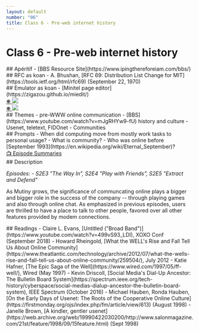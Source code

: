 ```yaml
---
layout: default
number: "06"
title: Class 6 - Pre-web internet history
---
```


# Class 6 - Pre-web internet history

<div class="aperitifs" markdown="1">
## Apéritif
- [BBS Resource Site](https://www.ipingthereforeiam.com/bbs/)
</div>

<div class="rfc" markdown="1">
## RFC as koan
- A. Bhushan, [RFC 69: Distribution List Change for MIT](https://tools.ietf.org/html/rfc69) (September 22, 1970)
</div>

<div class="emulation" markdown="1">
## Emulator as koan
- [Minitel page editor](https://zigazou.github.io/miedit/)
</div>

<div class="img" markdown="1">
<span class="imgRef"><a href="https://archive.org/details/softalkv4n12aug1984/page/98/mode/2up"> &#x274B; </a></span>
<img src="{{ site.baseurl }}/assets/img/softalk5.jpg">
</div>

<div class="img2" markdown="1">
<span class="imgRef"><a href="https://archive.org/details/BYTE_Vol_15-06_1990-06_Windows_3.0/page/n71/mode/2up"> &#x274B; </a></span>
<img src="{{ site.baseurl }}/assets/img/byte9.jpg">
</div>

<div class="themes" markdown="1">
## Themes
- pre-WWW online communication
- [BBS](https://www.youtube.com/watch?v=mJgRHYw9-fU) history and culture
- Usenet, teletext, FIDOnet
- Communities
<!-- - [Habitat](https://arstechnica.com/gaming/2016/07/lucasarts-long-lost-30-year-old-mmo-is-now-preserved-on-github/) -->
</div>


<div class="prompts" markdown="1">
## Prompts  
- When did computing move from mostly work tasks to personal usage?
- What is community?
- Who was online before [September 1993](https://en.wikipedia.org/wiki/Eternal_September)?
</div>

<div class="description" markdown="1">
<div class="summaries" markdown="1"><a target="" href="https://en.wikipedia.org/wiki/List_of_Halt_and_Catch_Fire_episodes">📺 Episode Summaries</a>
</div>
## Description

*Episodes: - S2E3	"The Way In", S2E4	"Play with Friends", S2E5	"Extract and Defend"*

As Mutiny grows, the significance of communcating online plays a bigger and bigger role in the success of the company -- through playing games and also through online chat. As emphasized in previous episodes, users are thrilled to have a place to talk to other people, favored over all other features provided by modem connections.

</div>

<div class="readings" markdown="1">
## Readings
- Claire L. Evans, [Untitled ("Broad Band")](https://www.youtube.com/watch?v=499vS93_LDI), XOXO Conf (September 2018)
- Howard Rheingold, [What the WELL's Rise and Fall Tell Us About Online Community](https://www.theatlantic.com/technology/archive/2012/07/what-the-wells-rise-and-fall-tell-us-about-online-community/259504/), July 2012
<!-- - Howard Rheingold, [Technology, Community, Humanity and the Net](https://web.archive.org/web/20000611205435/http://intellectualcapital.com/issues/Issue225/item4242.asp) (April 1999) -->
- Katie Hafner, [The Epic Saga of the Well](https://www.wired.com/1997/05/ff-well/), Wired (May 1997)
- Kevin Driscoll, [Social Media's Dial-Up Ancestor: The Bulletin Board System](https://spectrum.ieee.org/tech-history/cyberspace/social-medias-dialup-ancestor-the-bulletin-board-system), IEEE Spectrum (October 2016)
- Michael Hauben, Ronda Hauben, [On the Early Days of Usenet: The Roots of the Cooperative Online Culture](https://firstmonday.org/ojs/index.php/fm/article/view/613) (August 1998)
<!-- and more! https://firstmonday.org/ojs/index.php/fm/issue/view/94 -->
- Janelle Brown, [A kindler, gentler usenet](https://web.archive.org/web/19990422030200/http://www.salonmagazine.com/21st/feature/1998/09/15feature.html) (Sept 1998)
</div>

